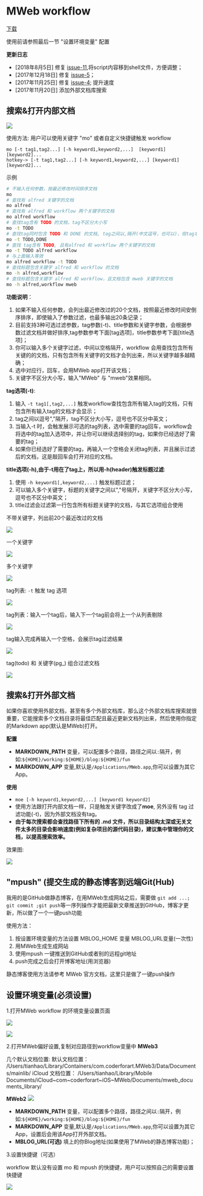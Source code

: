 # MWeb workflow
[下载](https://github.com/tianhao/alfred-mweb-workflow/raw/master/MWeb.alfredworkflow)

使用前请参照最后一节 "设置环境变量" 配置

**更新日志**
* [2018年8月5日] 修复 [issue-11](https://github.com/tianhao/alfred-mweb-workflow/issues/11),将script内容移到shell文件，方便调整；
* [2017年12月18日] 修复 [issue-5](https://github.com/tianhao/alfred-mweb-workflow/issues/5)；
* [2017年11月25日] 修复 [issue-4](https://github.com/tianhao/alfred-mweb-workflow/issues/4); 提升速度
* [2017年11月20日] 添加外部文档库搜索

## 搜索&打开内部文档
![](media/15064049765164/15100051287719.gif)

使用方法:
用户可以使用关键字 "mo" 或者自定义快捷键触发 workflow

```
mo [-t tag1,tag2...] [-h keyword1,keyword2,...]  [keyword1] [keyword2]...
hotkey-> [-t tag1,tag2...] [-h keyword1,keyword2,...] [keyword1] [keyword2]...
```

示例

```BASH
# 不输入任何参数，按最近修改时间排序文档
mo 
# 查找有 alfred 关键字的文档
mo alfred
# 查找有 alfred 和 workflow 两个关键字的文档
mo alfred workflow
# 查找tag含有 TODO 的文档，tag不区分大小写
mo -t TODO
# 查找tag同时包含 TODO 和 DONE 的文档, tag之间以,隔开(中文逗号，也可以)，但tag名称不能有空格
mo -t TODO,DONE
# 查找 tag含有 TODO, 且有alfred 和 workflow 两个关键字的文档
mo -t TODO alfred workflow
# 与上面输入等效
mo alfred workflow -t TODO 
# 查找标题包含关键字 alfred 和 workflow 的文档
mo -h alfred,workflow
# 查找标题包含关键字 alfred 和 workflow，且文档包含 mweb 关键字的文档
mo -h alfred,workflow mweb
```

**功能说明**：

1. 如果不输入任何参数，会列出最近修改过的20个文档，按照最近修改时间安倒序排序，即使输入了参数过滤，也最多输出20条记录；
2. 目前支持3种可选过滤参数，tag参数(-t)、title参数和关键字参数，会根据参数过滤文档并做好排序,tag参数参考下面[tag选项]，title参数参考下面[title选项]；
3. 你可以输入多个关键字过滤，中间以空格隔开，workflow 会用查找包含所有关键的的文档，只有包含所有关键字的文档才会列出来，所以关键字越多越精确；
4. 选中对应行，回车，会用MWeb app打开该文档；
5. 关键字不区分大小写，输入"MWeb" 与 "mweb"效果相同。

**tag选项(-t)**:
1. 输入 `-t tag1[,tag2,...]` 触发workflow查找包含所有输入tag的文档，只有包含所有输入tag的文档才会显示；
2. tag之间以逗号","隔开，tag不区分大小写，逗号也不区分中英文；
3. 当输入-t 时，会触发展示可选的tag列表，选中需要的tag回车，workflow会将选中的tag加入选项中，并让你可以继续选择别的tag，如果你已经选好了需要的tag；
4. 如果你已经选好了需要的tag，再输入一个空格会关闭tag列表，并且展示过滤后的文档，这是敲回车会打开对应的文档。

**title选项(-h),由于-t用在了tag上，所以用-h(header)触发标题过滤**:

1. 使用 `-h keyword1[,keyword2,...]` 触发标题过滤；
2. 可以输入多个关键字，标题的关键字之间以","号隔开，关键字不区分大小写，逗号也不区分中英文；
3. title过滤会过滤第一行包含所有标题关键字的文档，与其它选项组合使用

不带关键字，列出前20个最近改过的文档

![](media/15064049765164/15066073225111.jpg)

一个关键字

![](media/15064049765164/15066070861400.jpg)

多个关键字

![](media/15064049765164/15066070501779.jpg)

tag列表: `-t` 触发 tag 选项

![](media/15064049765164/15100054679932.jpg)

tag列表：输入一个tag后，输入下一个tag前会将上一个从列表剔除

![](media/15064049765164/15100055398759.jpg)

tag输入完成再输入一个空格，会展示tag过滤结果

![](media/15064049765164/15100059867083.jpg)

tag(todo) 和 关键字(pg_) 组合过滤文档

![](media/15064049765164/15100059425187.jpg)


## 搜索&打开外部文档
如果你喜欢使用外部文档，甚至有多个外部文档库，那么这个外部文档库搜索就很重要，它能搜索多个文档目录将最佳匹配且最近更新文档列出来，然后使用你指定的Markdown app(默认是MWeb)打开。

**配置**

* **MARKDOWN_PATH** 变量，可以配置多个路径，路径之间以`:`隔开，例如:`${HOME}/working:${HOME}/blog:${HOME}/fun`
* **MARKDOWN_APP** 变量,默认是`/Applications/MWeb.app`,你可以设置为其它App。

**使用**

* `moe [-h keyword1,keyword2,...] [keyword1 keyword2] `
* 使用方法跟打开内部文档一样，只是触发关键字改成了**moe**, 另外没有 tag 过滤功能(-t)，因为外部文档没有tag。
* **由于每次搜索都会查找路径下所有的 .md 文件，所以目录结构太深或无关文件太多的目录会影响速度(例如复杂项目的源代码目录)，建议集中管理你的文档，以提高搜索效率。**

效果图:

![](media/15064049765164/15111309314522.jpg)

## "mpush" (提交生成的静态博客到远端Git(Hub)
我用的是GitHub做静态博客，在用MWeb生成网站之后，需要做 `git add ...;  git commit ;git push`等一序列操作才能把最新文章推送到GitHub，博客才更新，所以做了一个一键push功能

使用方法：
1. 按设置环境变量的方法设置 MBLOG_HOME 变量 MBLOG_URL变量(一次性)
2. 用MWeb生成生成网站
3. 使用mpush 一键推送到GitHub或者别的远程git地址
4. push完成之后会打开博客地址(用浏览器)

静态博客使用方法请参考 MWeb 官方文档，这里只是做了一键push操作

## 设置环境变量(必须设置)

1.打开MWeb workflow 的环境变量设置页面

![](media/15064049765164/15111282683804.jpg)

![](media/15064049765164/15111283626588.jpg)

2.打开MWeb偏好设置,复制对应路径到workflow变量中
**MWeb3**

几个默认文档位置:
默认文档位置：
/Users/tianhao/Library/Containers/com.coderforart.MWeb3/Data/Documents/mainlib/ 
iCloud 文档位置：
/Users/tianhao/Library/Mobile Documents/iCloud~com~coderforart~iOS~MWeb/Documents/mweb_documents_library/

**MWeb2**
![](media/15064049765164/15111287325474.jpg)

* **MARKDOWN_PATH** 变量，可以配置多个路径，路径之间以`:`隔开，例如:`${HOME}/working:${HOME}/blog:${HOME}/fun`
* **MARKDOWN_APP** 变量,默认是`/Applications/MWeb.app`,你可以设置为其它App，设置后会用该App打开外部文档。
* **MBLOG_URL(可选)** 填上的你Blog地址(如果使用了MWeb的静态博客功能)；

3.设置快捷键（可选）

workflow 默认没有设置 mo 和 mpush 的快捷键，用户可以按照自己的需要设置快捷键

![](media/15064049765164/15111313608850.jpg)





